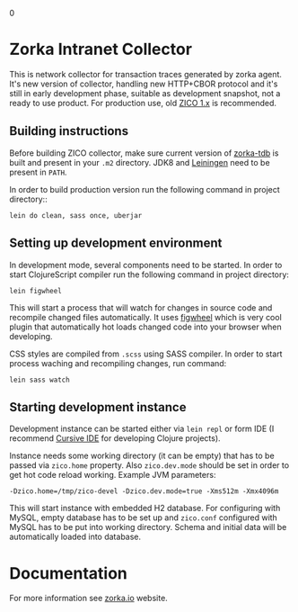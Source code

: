 0
# Zorka Intranet Collector

This is network collector for transaction traces generated by zorka agent. It's new version of collector,
handling new HTTP+CBOR protocol and it's still in early development phase, suitable as development snapshot,
not a ready to use product.  For production use, old [ZICO 1.x](https://github.com/jitlogic/zico-1.x) is recommended.


## Building instructions

Before building ZICO collector, make sure current version of [zorka-tdb](https://github.com/jitlogic/zorka-tdb) is
built and present in your `.m2` directory. JDK8 and [Leiningen](https://leiningen.org/) need to be present in `PATH`.  

In order to build production version run the following command in project directory::
 
```
lein do clean, sass once, uberjar
```

## Setting up development environment

In development mode, several components need to be started. In order to start ClojureScript compiler run the
following command in project directory:

```
lein figwheel
```

This will start a process that will watch for changes in source code and recompile changed files automatically. 
It uses [figwheel](https://github.com/bhauman/lein-figwheel) which is very cool plugin that automatically hot loads
changed code into your browser when developing.

CSS styles are compiled from `.scss` using SASS compiler. In order to start process waching and recompiling changes,
run command: 

```
lein sass watch
```

## Starting development instance

Development instance can be started either via `lein repl` or form IDE (I recommend 
[Cursive IDE](https://cursive-ide.com/) for developing Clojure projects).

Instance needs some working directory (it can be empty) that has to be passed via `zico.home` property. 
Also `zico.dev.mode` should be set in order to get hot code reload working. Example JVM parameters:

```
-Dzico.home=/tmp/zico-devel -Dzico.dev.mode=true -Xms512m -Xmx4096m
```

This will start instance with embedded H2 database. For configuring with MySQL, empty database has to be 
set up and `zico.conf` configured with MySQL has to be put into working directory. Schema and initial data
will be automatically loaded into database. 


# Documentation

For more information see [zorka.io](http://zorka.io) website. 

